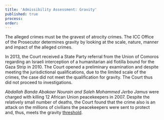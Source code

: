 ```yaml
---
title: 'Admissibility Assessment: Gravity'
published: true
process:
order:
---
```



The alleged crimes must be the gravest of atrocity crimes. The ICC Office of the Prosecutor determines gravity by looking at the scale, nature, manner and impact of the alleged crimes.

In 2013, the Court received a State Party referral from the Union of Comoros regarding an Israeli interception of a humanitarian aid flotilla bound for the Gaza Strip in 2010. The Court opened a preliminary examination and despite meeting the jurisdictional qualifications, due to the limited scale of the crimes, the case did not meet the qualification for gravity. The Court thus did not proceed to investigations. &nbsp;

*Abdallah Banda Abakaer Nourain and Saleh Mohammed Jerbo Jamus* were charged with killing 12 African Union peacekeepers in 2007. Despite the relatively small number of deaths, the Court found that the crime also is an attack on the millions of civilians the peacekeepers were sent to protect and, thus, meets the gravity [threshold]().